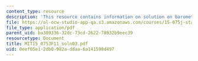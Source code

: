 ```yaml
---
content_type: resource
description: 'This resource contains information on solution on barometric pressure. '
file: https://ol-ocw-studio-app-qa.s3.amazonaws.com/courses/15-075j-statistical-thinking-and-data-analysis-fall-2011/0eef05e12db0982addaa6a141598d497_MIT15_075JF11_soln03.pdf
file_type: application/pdf
parent_uid: ba389336-32dc-73cd-2622-78932b9eec39
resourcetype: Document
title: MIT15_075JF11_soln03.pdf
uid: 0eef05e1-2db0-982a-ddaa-6a141598d497
---
```


